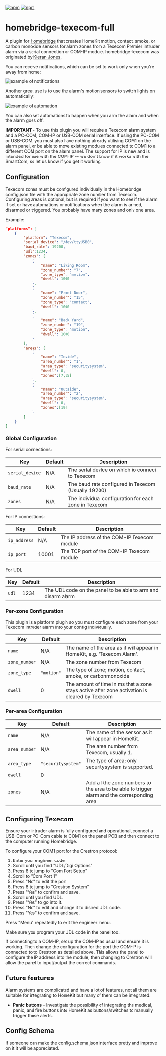 [![npm](https://badgen.net/npm/v/homebridge-texecom-full/latest)](https://www.npmjs.com/package/homebridge-texecom-full)
[![npm](https://badgen.net/npm/dt/homebridge-texecom-full)](https://www.npmjs.com/package/homebridge-texecom-full)
# homebridge-texecom-full

A plugin for [Homebridge](https://github.com/nfarina/homebridge) that creates HomeKit motion, contact, smoke, or carbon monoxide sensors for alarm zones from a Texecom Premier intruder alarm via a serial connection or COM-IP module. homebridge-texecom was originated by [Kieran Jones](https://github.com/kieranmjones).

You can receive notifications, which can be set to work only when you're away from home:

![example of notifications](https://github.com/K1LL3R234/homebridge-texecom/blob/master/images/example-notifications.jpg?raw=true)

Another great use is to use the alarm's motion sensors to switch lights on automatically:

![example of automation](https://github.com/K1LL3R234/homebridge-texecom/blob/master/images/example-automation.jpg?raw=true)

You can also set automations to happen when you arm the alarm and when the alarm goes off.

**IMPORTANT** - To use this plugin you will require a Texecom alarm system and a PC-COM, COM-IP or USB-COM serial interface. If using the PC-COM or USB-COM, you must also have nothing already utilising COM1 on the alarm panel, or be able to move existing modules connected to COM1 to a different COM port on the alarm panel. The support for IP is new and is intended for use with the COM-IP -- we don't know if it works with the SmartCom, so let us know if you get it working.

## Configuration

Texecom zones must be configured individually in the Homebridge config.json file with the appropriate zone number from Texecom. Configuring areas is optional, but is required if you want to see if the alarm if set or have automations or notifications when the alarm is armed, disarmed or triggered. You probably have many zones and only one area.

Example:

```json
"platforms": [
    {
        "platform": "Texecom",
        "serial_device": "/dev/ttyUSB0",
        "baud_rate": 19200,
        "udl":1234,
        "zones": [
            {
                "name": "Living Room",
                "zone_number": "7",
                "zone_type": "motion",
                "dwell": 1000
            },
            {
                "name": "Front Door",
                "zone_number": "15",
                "zone_type": "contact",
                "dwell": 1000
            },
            {
                "name": "Back Yard",
                "zone_number": "19",
                "zone_type": "motion",
                "dwell": 1000
            }
        ],
        "areas": [
            {
                "name": "Inside",
                "area_number": "1",
                "area_type": "securitysystem",
                "dwell": 0,
                "zones":[7,15]
            },
            {
                "name": "Outside",
                "area_number": "2",
                "area_type": "securitysystem",
                "dwell": 0,
                "zones":[19]
            }
        ]
    }
]
```


### Global Configuration

For serial connections:

| Key | Default | Description |
| --- | --- | --- |
| `serial_device` | N/A | The serial device on which to connect to Texecom |
| `baud_rate` | N/A | The baud rate configured in Texecom (Usually 19200) |
| `zones` | N/A | The individual configuration for each zone in Texecom |

For IP connections:

| Key | Default | Description |
| --- | --- | --- |
| `ip_address` | N/A | The IP address of the COM-IP Texecom module |
| `ip_port` | 10001 | The TCP port of the COM-IP Texecom module |

For UDL

| Key | Default | Description |
| --- | --- | --- |
| `udl` | 1234 | The UDL code on the panel to be able to arm and disarm alarm |

### Per-zone Configuration

This plugin is a platform plugin so you must configure each zone from your Texecom intruder alarm into your config individually.

| Key | Default | Description |
| --- | --- | --- |
| `name` | N/A | The name of the area as it will appear in HomeKit, e.g. 'Texecom Alarm'. |
| `zone_number` | N/A | The zone number from Texecom |
| `zone_type` | `"motion"` | The type of zone; motion, contact, smoke, or carbonmonoxide |
| `dwell` | 0 | The amount of time in ms that a zone stays active after zone activation is cleared by Texecom |

### Per-area Configuration

| Key | Default | Description |
| --- | --- | --- |
| `name` | N/A | The name of the sensor as it will appear in HomeKit. |
| `area_number` | N/A | The area number from Texecom, usually 1. |
| `area_type` | `"securitysystem"` | The type of area; only securitysystem is supported. |
| `dwell` | 0 |  |
| `zones` | N/A | Add all the zone numbers to the area to be able to trigger alarm and the corresponding area |

## Configuring Texecom

Ensure your intruder alarm is fully configured and operational, connect a USB-Com or PC-Com cable to COM1 on the panel PCB and then connect to the computer running Homebridge.

To configure your COM1 port for the Crestron protocol:

1. Enter your engineer code
2. Scroll until you find "UDL/Digi Options"
3. Press 8 to jump to "Com Port Setup"
4. Scroll to "Com Port 1"
5. Press "No" to edit the port
6. Press 8 to jump to "Crestron System"
7. Press "Yes" to confirm and save.
8. Scroll until you find UDL.
9. Press "Yes" to go into it.
10. Press "No" to edit and change it to disired UDL code.
11. Press "Yes" to confirm and save.

Press "Menu" repeatedly to exit the engineer menu.

Make sure you program your UDL code in the panel too.

If connecting to a COM-IP, set up the COM-IP as usual and ensure it is working. Then change the configuration for the port the COM-IP is connected to to Crestron as detailed above. This allows the panel to configure the IP address into the module, then changing to Crestron will allow the panel to input/output the correct commands.

## Future features

Alarm systems are complicated and have a lot of features, not all them are suitable for integrating to HomeKit but many of them can be integrated.

* **Panic buttons** - Investigate the possibility of integrating the medical, panic, and fire buttons into HomeKit as buttons/switches to manually trigger those alerts.


## Config Schema

If someone can make the config.schema.json interface pretty and improve on it it will be appreciated.